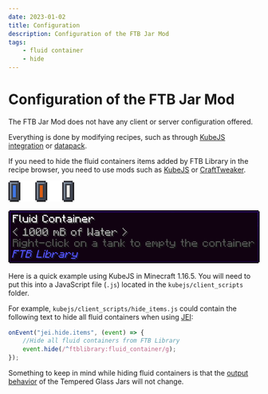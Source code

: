 ```yaml
---
date: 2023-01-02
title: Configuration
description: Configuration of the FTB Jar Mod
tags:
    - fluid container
    - hide
---
```


# Configuration of the FTB Jar Mod

The FTB Jar Mod does not have any client or server configuration offered.

Everything is done by modifying recipes, such as through [KubeJS integration](./for-kubejs.md) or [datapack](./for-datapacks.md).

If you need to hide the fluid containers items added by FTB Library in the recipe browser, you need to use mods such as [KubeJS](https://www.curseforge.com/minecraft/mc-mods/kubejs-forge) or [CraftTweaker](https://www.curseforge.com/minecraft/mc-mods/crafttweaker).

![Three basic fluid containers](./images/configuration/fluid-containers.png "Three basic fluid containers")

![The water container hover text](./images/configuration/water-container-text.png "The water container hover text")

Here is a quick example using KubeJS in Minecraft 1.16.5. You will need to put this into a JavaScript file (`.js`) located in the `kubejs/client_scripts` folder.

For example, `kubejs/client_scripts/hide_items.js` could contain the following text to hide all fluid containers when using [JEI](https://www.curseforge.com/minecraft/mc-mods/jei):

```js
onEvent("jei.hide.items", (event) => {
    //Hide all fluid containers from FTB Library
    event.hide(/^ftblibrary:fluid_container/g);
});
```

Something to keep in mind while hiding fluid containers is that the [output behavior](./contents/jars.md#output-behavior) of the Tempered Glass Jars will not change.